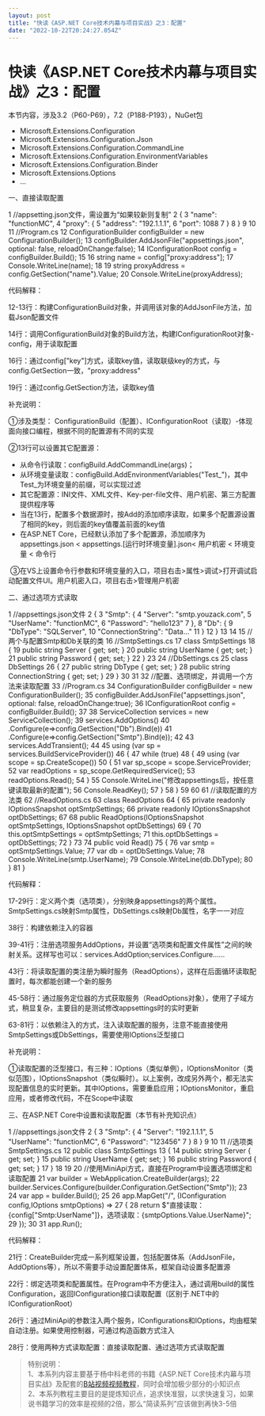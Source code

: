 ```yaml
---
layout: post
title: "快读《ASP.NET Core技术内幕与项目实战》之3：配置"
date: "2022-10-22T20:24:27.054Z"
---
```

快读《ASP.NET Core技术内幕与项目实战》之3：配置
==============================

本节内容，涉及3.2（P60-P69），7.2（P188-P193），NuGet包

*   Microsoft.Extensions.Configuration
*   Microsoft.Extensions.Configuration.Json
*   Microsoft.Extensions.Configuration.CommandLine
*   Microsoft.Extensions.Configuration.EnvironmentVariables
*   Microsoft.Extensions.Configuration.Binder
*   Microsoft.Extensions.Options
*   ...

一、直接读取配置

 1 //appsetting.json文件，需设置为“如果较新则复制”
 2 {
 3   "name": "functionMC",
 4   "proxy": {
 5     "address": "192.1.1.1",
 6     "port": 1088
 7   }
 8 }
 9 
10 
11 //Program.cs
12 ConfigurationBuilder configBuilder = new ConfigurationBuilder();
13 configBuilder.AddJsonFile("appsettings.json", optional: false, reloadOnChange:false);
14 IConfigurationRoot config = configBuilder.Build();
15 
16 string name = config\["proxy:address"\];
17 Console.WriteLine(name);
18 
19 string proxyAddress = config.GetSection("name").Value;
20 Console.WriteLine(proxyAddress);

代码解释：

12-13行：构建ConfigurationBuild对象，并调用该对象的AddJsonFile方法，加载Json配置文件

14行：调用ConfigurationBuild对象的Build方法，构建IConfigurationRoot对象-config，用于读取配置

16行：通过config\["key"\]方式，读取key值，读取联级key的方式，与config.GetSection一致，"proxy:address"

19行：通过config.GetSection方法，读取key值

补充说明：

①涉及类型： ConfigurationBuild（配置）、IConfigurationRoot（读取）-体现面向接口编程，根据不同的配置源有不同的实现

②13行可以设置其它配置源：

*   从命令行读取：configBuild.AddCommandLine(args)；
*   从环境变量读取：configBuild.AddEnvironmentVariables("Test\_")，其中Test\_为环境变量的前缀，可以实现过滤
*   其它配置源：INI文件、XML文件、Key-per-file文件、用户机密、第三方配置提供程序等
*   当在13行，配置多个数据源时，按Add的添加顺序读取，如果多个配置源设置了相同的key，则后面的key值覆盖前面的key值
*   在ASP.NET Core，已经默认添加了多个配置源，添加顺序为appsettings.json < appsettings.\[运行时环境变量\].json< 用户机密 < 环境变量 < 命令行

 ③在VS上设置命令行参数和环境变量的入口，项目右击>属性>调试>打开调试启动配置文件UI。用户机密入口，项目右击>管理用户机密

二、通过选项方式读取

 1 //appsettings.json文件
 2 {
 3   "Smtp": {
 4     "Server": "smtp.youzack.com",
 5     "UserName": "functionMC",
 6     "Password": "hello123"
 7   },
 8   "Db": {
 9     "DbType": "SQLServer",
10     "ConnectionString": "Data..."
11 }
12 }
13 
14 
15 //两个与配置Smtp和Db关联的类
16 //SmtpSettings.cs
17 class SmtpSettings
18 {
19     public string Server { get; set; }
20     public string UserName { get; set; }
21     public string Password { get; set; }
22 }
23 
24 //DbSettings.cs
25 class DbSettings
26 {
27     public string DbType { get; set; }
28     public string ConnectionString { get; set; }
29 }
30 
31 
32 //配置、选项绑定，并调用一个方法来读取配置
33 //Program.cs
34 ConfigurationBuilder configBuilder = new ConfigurationBuilder();
35 configBuilder.AddJsonFile("appsettings.json", optional: false, reloadOnChange:true);
36 IConfigurationRoot config = configBuilder.Build();
37 
38 ServiceCollection services = new ServiceCollection();
39 services.AddOptions()
40     .Configure<DbSettings>(e=>config.GetSection("Db").Bind(e))
41     .Configure<SmtpSettings>(e=>config.GetSection("Smtp").Bind(e));
42 
43 services.AddTransient<ReadOptions>();
44 
45 using (var sp = services.BuildServiceProvider())
46 {
47     while (true)
48 {
49         using (var scope = sp.CreateScope())
50 {
51             var sp\_scope = scope.ServiceProvider;
52             var readOptions = sp\_scope.GetRequiredService<ReadOptions>();
53 readOptions.Read();
54 }
55         Console.WriteLine("修改appsettings后，按任意键读取最新的配置");
56 Console.ReadKey();
57 }
58 }
59 
60 
61 //读取配置的方法类
62 //ReadOptions.cs
63 class ReadOptions
64 {
65     private readonly IOptionsSnapshot<SmtpSettings> optSmtpSettings;
66     private readonly IOptionsSnapshot<DbSettings> optDbSettings;
67 
68     public ReadOptions(IOptionsSnapshot<SmtpSettings> optSmtpSettings, IOptionsSnapshot<DbSettings> optDbSettings)
69 {
70         this.optSmtpSettings = optSmtpSettings;
71         this.optDbSettings = optDbSettings;
72 }
73 
74     public void Read()
75 {
76         var smtp = optSmtpSettings.Value;
77         var db = optDbSettings.Value;
78 Console.WriteLine(smtp.UserName);
79 Console.WriteLine(db.DbType);
80 }
81 }

代码解释：

17-29行：定义两个类（选项类），分别映身appsettings的两个属性。SmtpSettings.cs映射Smtp属性，DbSettings.cs映射Db属性，名字一一对应

38行：构建依赖注入的容器

39-41行：注册选项服务AddOptions，并设置“选项类和配置文件属性”之间的映射关系。这样写也可以：services.AddOption;services.Configure<DbSettings>...... 

43行：将读取配置的类注册为瞬时服务（ReadOptions），这样在后面循环读取配置时，每次都能创建一个新的服务

45-58行：通过服务定位器的方式获取服务（ReadOptions对象），使用了子域方式，稍显复杂，主要目的是测试修改appsettings时的实时更新

63-81行：以依赖注入的方式，注入读取配置的服务，注意不能直接使用SmtpSettings或DbSettings，需要使用IOptions<T>泛型接口

补充说明：

①读取配置的泛型接口，有三种：IOptions<T>（类似单例），IOptionsMonitor<T>（类似范围），IOptionsSnapshot<T>（类似瞬时）。以上案例，改成另外两个，都无法实现配置信息的实时更新。其中IOptions<T>，需要重启应用；IOptionsMonitor<T>，重启应用，或者修改代码，不在Scope中读取

三、在ASP.NET Core中设置和读取配置（本节有补充知识点）

 1 //appsettings.json文件
 2 {
 3   "Smtp": {
 4     "Server": "192.1.1.1",
 5     "UserName": "functionMC",
 6     "Password": "123456"
 7   }
 8 }
 9 
10 
11 //选项类SmtpSettings.cs
12 public class SmtpSettings
13 {
14     public string Server { get; set; }
15     public string UserName { get; set; }
16     public string Password { get; set; }
17 }
18 
19 
20 //使用MiniApi方式，直接在Program中设置选项绑定和读取配置
21 var builder = WebApplication.CreateBuilder(args);
22 builder.Services.Configure<SmtpSettings>(builder.Configuration.GetSection("Smtp"));
23 
24 var app = builder.Build();
25 
26 app.MapGet("/", (IConfiguration config,IOptions<SmtpSettings> smtpOptions) =>
27 {
28     return $"直接读取：{config\["Smtp:UserName"\]}，选项读取：{smtpOptions.Value.UserName}";
29 });
30 
31 app.Run();

代码解释：

21行：CreateBuilder完成一系列框架设置，包括配置体系（AddJsonFile，AddOptions等），所以不需要手动设置配置体系，框架自动设置多配置源

22行：绑定选项类和配置属性。在Program中不方便注入，通过调用build的属性Configuration，返回IConfiguration接口读取配置（区别于.NET中的IConfigurationRoot）

26行：通过MiniApi的参数注入两个服务，IConfigurations和IOptions<T>，均由框架自动注册。如果使用控制器，可通过构造函数方式注入

28行：使用两种方式读取配置：直接读取配置、通过选项方式读取配置

> 特别说明：  
> 1、本系列内容主要基于杨中科老师的书籍《ASP.NET Core技术内幕与项目实战》及配套的[B站视频视频教程](https://www.bilibili.com/video/BV1pK41137He/?spm_id_from=333.999.0.0 "B站视频教程")，同时会增加极少部分的小知识点  
> 2、本系列教程主要目的是提炼知识点，追求快准狠，以求快速复习，如果说书籍学习的效率是视频的2倍，那么“简读系列”应该做到再快3-5倍